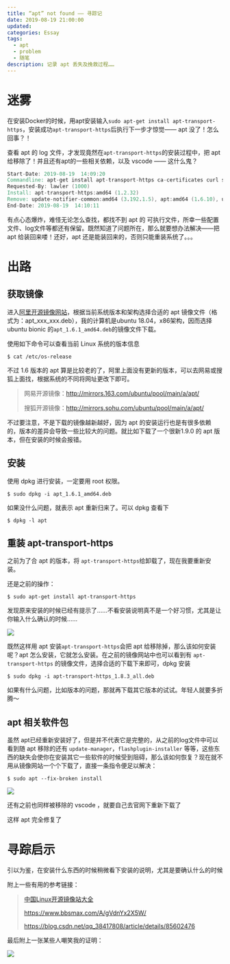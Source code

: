 ```yaml
---
title: “apt” not found —— 寻踪记
date: 2019-08-19 21:00:00
updated:
categories: Essay
tags:
  - apt
  - problem
  - 随笔
description: 记录 apt 丢失及挽救过程……
---
```

# 迷雾

在安装Docker的时候，用apt安装输入`sudo apt-get install apt-transport-https`，安装成功`apt-transport-https`后执行下一步才惊觉—— apt 没了！怎么回事？！

查看 apt 的 log 文件，才发现竟然在`apt-transport-https`的安装过程中，把 apt 给移除了！并且还有apt的一些相关依赖，以及 vscode —— 这什么鬼？

```verilog
Start-Date: 2019-08-19  14:09:20
Commandline: apt-get install apt-transport-https ca-certificates curl software-properties-common
Requested-By: lawler (1000)
Install: apt-transport-https:amd64 (1.2.32)
Remove: update-notifier-common:amd64 (3.192.1.5), apt:amd64 (1.6.10), update-manager:amd64 (1:18.04.11.9), ubuntu-desktop:amd64 (1.417), flashplugin-installer:amd64 (32.0.0.223ubuntu0.16.04.1), ttf-mscorefonts-installer:amd64 (3.6ubuntu2), ubuntu-minimal:amd64 (1.417), apt-utils:amd64 (1.6.10), code:amd64 (1.37.0-1565227985), ubuntu-release-upgrader-gtk:amd64 (1:18.04.30), update-notifier:amd64 (3.192.1.5)
End-Date: 2019-08-19  14:10:11
```

有点心态爆炸，难怪无论怎么查找，都找不到 apt 的 可执行文件，所幸一些配置文件、log文件等都还有保留。既然知道了问题所在，那么就要想办法解决——把 apt 给装回来喽！还好，apt 还是能装回来的，否则只能重装系统了。。。

# 出路

## 获取镜像

进入[阿里开源镜像网站](https://opsx.alibaba.com/mirror/search?q=apt&lang=zh-CN)，根据当前系统版本和架构选择合适的 apt 镜像文件（格式为：apt_xxx_xxx.deb），我的计算机是ubuntu 18.04，x86架构，因而选择 ubuntu bionic 的`apt_1.6.1_amd64.deb`的镜像文件下载。

使用如下命令可以查看当前 Linux 系统的版本信息

```shell
$ cat /etc/os-release
```

不过 1.6 版本的 apt 算是比较老的了，阿里上面没有更新的版本，可以去网易或搜狐上面找，根据系统的不同将网址更改下即可。

> 网易开源镜像：http://mirrors.163.com/ubuntu/pool/main/a/apt/
>
> 搜狐开源镜像：http://mirrors.sohu.com/ubuntu/pool/main/a/apt/

不过要注意，不是下载的镜像越新越好，因为 apt 的安装运行也是有很多依赖的，版本的差异会导致一些比较大的问题。就比如下载了一个很新1.9.0 的 apt 版本，但在安装的时候会报错。

## 安装

使用 dpkg 进行安装，一定要用 root 权限。

```shell
$ sudo dpkg -i apt_1.6.1_amd64.deb
```

如果没什么问题，就表示 apt 重新归来了。可以 dpkg 查看下

```shell
$ dpkg -l apt
```



## 重装 apt-transport-https

之前为了合 apt 的版本，将 `apt-transport-https`给卸载了，现在我要重新安装。

还是之前的操作：

```shell
$ sudo apt-get install apt-transport-https
```

发现原来安装的时候已经有提示了……不看安装说明真不是一个好习惯，尤其是让你输入什么确认的时候……



![](https://raw.githubusercontent.com/Shadowmaple/mydocuments/master/images/Screenshot/001.png)



既然这样用 apt 安装`apt-transport-https`会把 apt 给移除掉，那么该如何安装 呢？apt 怎么安装，它就怎么安装。在之前的镜像网站中也可以看到有 `apt-transport-https` 的镜像文件，选择合适的下载下来即可，dpkg 安装

```shell
$ sudo dpkg -i apt-transport-https_1.8.3_all.deb
```

如果有什么问题，比如版本的问题，那就再下载其它版本的试试。年轻人就要多折腾～



## apt 相关软件包

虽然 apt已经重新安装好了，但是并不代表它是完整的，从之前的log文件中可以看到随 apt 移除的还有 `update-manager`，`flashplugin-installer` 等等，这些东西的缺失会使你在安装其它一些软件的时候受到阻碍，那么该如何恢复？现在就不用从镜像网站一个个下载了，直接一条指令便足以解决：

```shell
$ sudo apt --fix-broken install
```



![](https://raw.githubusercontent.com/Shadowmaple/mydocuments/master/images/Screenshot/003.png)



还有之前也同样被移除的 vscode ，就要自己去官网下重新下载了

这样 apt 完全修复了



# 寻踪启示

引以为鉴，在安装什么东西的时候稍微看下安装的说明，尤其是要确认什么的时候

附上一些有用的参考链接：

> [中国Linux开源镜像站大全](https://bbs.aliyun.com/simple/t345645.html)
>
> https://www.bbsmax.com/A/gVdnYx2X5W/
>
> https://blog.csdn.net/qq_38417808/article/details/85602476



最后附上一张某些人嘲笑我的证明：

![](https://raw.githubusercontent.com/Shadowmaple/myDocuments/master/images/Screenshot/from_phone/001.jpg)
